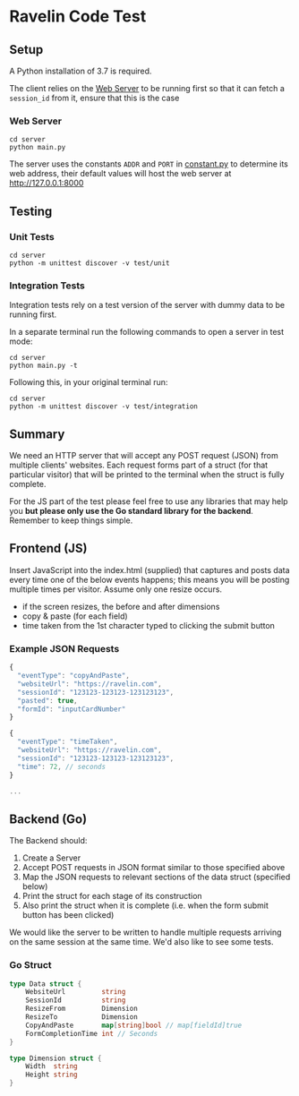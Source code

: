 # Ravelin Code Test

## Setup

A Python installation of 3.7 is required.

The client relies on the [Web Server](#web-server) to be running first so that it can fetch a `session_id` from it, ensure that this is the case

### Web Server

```
cd server
python main.py
```

The server uses the constants `ADDR` and `PORT` in [constant.py](server/src/constants.py) to determine its web address, their default values will host the web server at http://127.0.0.1:8000

## Testing

### Unit Tests

```
cd server
python -m unittest discover -v test/unit
```

### Integration Tests

Integration tests rely on a test version of the server with dummy data to be running first.

In a separate terminal run the following commands to open a server in test mode:

```
cd server
python main.py -t
```

Following this, in your original terminal run:

```
cd server
python -m unittest discover -v test/integration
```

## Summary

We need an HTTP server that will accept any POST request (JSON) from multiple clients' websites. Each request forms part of a struct (for that particular visitor) that will be printed to the terminal when the struct is fully complete.

For the JS part of the test please feel free to use any libraries that may help you **but please only use the Go standard library for the backend**. Remember to keep things simple.

## Frontend (JS)

Insert JavaScript into the index.html (supplied) that captures and posts data every time one of the below events happens; this means you will be posting multiple times per visitor. Assume only one resize occurs.

- if the screen resizes, the before and after dimensions
- copy & paste (for each field)
- time taken from the 1st character typed to clicking the submit button

### Example JSON Requests

```javascript
{
  "eventType": "copyAndPaste",
  "websiteUrl": "https://ravelin.com",
  "sessionId": "123123-123123-123123123",
  "pasted": true,
  "formId": "inputCardNumber"
}

{
  "eventType": "timeTaken",
  "websiteUrl": "https://ravelin.com",
  "sessionId": "123123-123123-123123123",
  "time": 72, // seconds
}

...

```

## Backend (Go)

The Backend should:

1. Create a Server
2. Accept POST requests in JSON format similar to those specified above
3. Map the JSON requests to relevant sections of the data struct (specified below)
4. Print the struct for each stage of its construction
5. Also print the struct when it is complete (i.e. when the form submit button has been clicked)

We would like the server to be written to handle multiple requests arriving on
the same session at the same time. We'd also like to see some tests.

### Go Struct

```go
type Data struct {
	WebsiteUrl         string
	SessionId          string
	ResizeFrom         Dimension
	ResizeTo           Dimension
	CopyAndPaste       map[string]bool // map[fieldId]true
	FormCompletionTime int // Seconds
}

type Dimension struct {
	Width  string
	Height string
}
```
